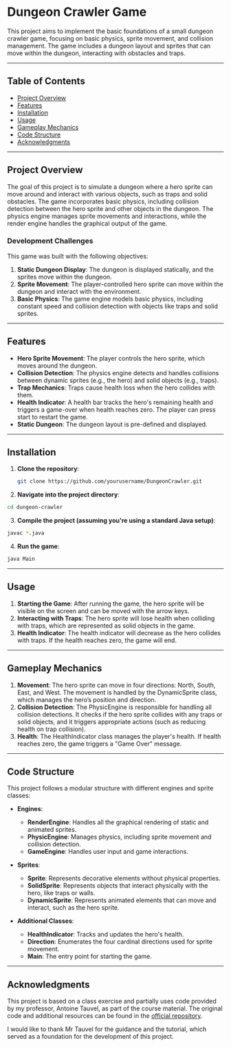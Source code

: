 # Dungeon Crawler Game

This project aims to implement the basic foundations of a small dungeon crawler game, focusing on basic physics, sprite movement, and collision management. The game includes a dungeon layout and sprites that can move within the dungeon, interacting with obstacles and traps.

---

## Table of Contents

- [Project Overview](#project-overview)
- [Features](#features)
- [Installation](#installation)
- [Usage](#usage)
- [Gameplay Mechanics](#gameplay-mechanics)
- [Code Structure](#code-structure)
- [Acknowledgments](#acknowledgments) 

---

## Project Overview

The goal of this project is to simulate a dungeon where a hero sprite can move around and interact with various objects, such as traps and solid obstacles. The game incorporates basic physics, including collision detection between the hero sprite and other objects in the dungeon. The physics engine manages sprite movements and interactions, while the render engine handles the graphical output of the game.

### Development Challenges

This game was built with the following objectives:

1. **Static Dungeon Display**: The dungeon is displayed statically, and the sprites move within the dungeon.
2. **Sprite Movement**: The player-controlled hero sprite can move within the dungeon and interact with the environment.
3. **Basic Physics**: The game engine models basic physics, including constant speed and collision detection with objects like traps and solid sprites.

---

## Features

- **Hero Sprite Movement**: The player controls the hero sprite, which moves around the dungeon.
- **Collision Detection**: The physics engine detects and handles collisions between dynamic sprites (e.g., the hero) and solid objects (e.g., traps).
- **Trap Mechanics**: Traps cause health loss when the hero collides with them.
- **Health Indicator**: A health bar tracks the hero's remaining health and triggers a game-over when health reaches zero. The player can press start to restart the game. 
- **Static Dungeon**: The dungeon layout is pre-defined and displayed.

---

## Installation

1. **Clone the repository**:
   ```bash
   git clone https://github.com/yourusername/DungeonCrawler.git
   ```
2. **Navigate into the project directory**:
```bash
cd dungeon-crawler
```

3. **Compile the project (assuming you're using a standard Java setup)**:
```bash
javac *.java
```

4. **Run the game**:
```bash
java Main
```

---

## Usage 

1. **Starting the Game**: After running the game, the hero sprite will be visible on the screen and can be moved with the arrow keys.
2. **Interacting with Traps**: The hero sprite will lose health when colliding with traps, which are represented as solid objects in the game.
3. **Health Indicator**: The health indicator will decrease as the hero collides with traps. If the health reaches zero, the game will end.

--- 

## Gameplay Mechanics

1. **Movement**: The hero sprite can move in four directions: North, South, East, and West. The movement is handled by the DynamicSprite class, which manages the hero’s position and direction.
2. **Collision Detection**: The PhysicEngine is responsible for handling all collision detections. It checks if the hero sprite collides with any traps or solid objects, and it triggers appropriate actions (such as reducing health on trap collision).
3. **Health**: The HealthIndicator class manages the player's health. If health reaches zero, the game triggers a "Game Over" message.

---

## Code Structure 

This project follows a modular structure with different engines and sprite classes:

- **Engines**:
  - **RenderEngine**: Handles all the graphical rendering of static and animated sprites.
  - **PhysicEngine**: Manages physics, including sprite movement and collision detection.
  - **GameEngine**: Handles user input and game interactions.

- **Sprites**:
  - **Sprite**: Represents decorative elements without physical properties.
  - **SolidSprite**: Represents objects that interact physically with the hero, like traps or walls.
  - **DynamicSprite**: Represents animated elements that can move and interact, such as the hero sprite.

- **Additional Classes**:
  - **HealthIndicator**: Tracks and updates the hero's health.
  - **Direction**: Enumerates the four cardinal directions used for sprite movement.
  - **Main**: The entry point for starting the game.
 
---

## Acknowledgments

This project is based on a class exercise and partially uses code provided by my professor, Antoine Tauvel, as part of the course material. The original code and additional resources can be found in the [official repository](https://github.com/antoineTauvelENSEA/FISE_2024_2025_Dungeon_Crawler).

I would like to thank Mr Tauvel for the guidance and the tutorial, which served as a foundation for the development of this project.


